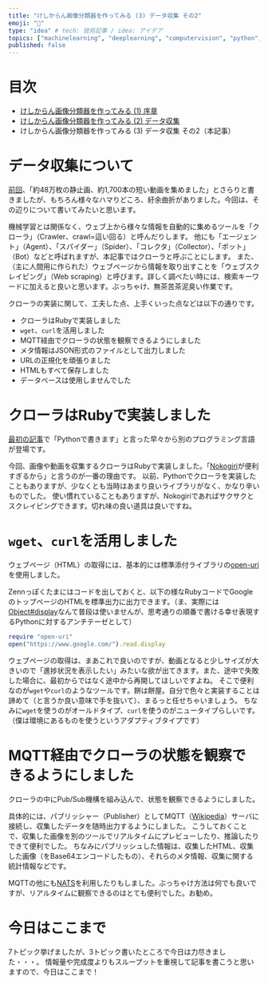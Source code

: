```yaml
---
title: "けしからん画像分類器を作ってみる (3) データ収集 その2"
emoji: "👙"
type: "idea" # tech: 技術記事 / idea: アイデア
topics: ["machinelearning", "deeplearning", "computervision", "python", "ruby"]
published: false
---
```


# 目次

* [けしからん画像分類器を作ってみる (1) 序章](202102-pornography-classifier-1)
* [けしからん画像分類器を作ってみる (2) データ収集](202102-pornography-classifier-2)
* けしからん画像分類器を作ってみる (3) データ収集 その2（本記事）

# データ収集について

[前回](202102-pornography-classifier-2)、「約48万枚の静止画、約1,700本の短い動画を集めました」とさらりと書きましたが、もちろん様々なハマりどころ、紆余曲折がありました。今回は、その辺りについて書いてみたいと思います。

機械学習とは関係なく、ウェブ上から様々な情報を自動的に集めるツールを「クローラ」（Crawler、crawl=這い回る）と呼んだりします。
他にも「エージェント」（Agent）、「スパイダー」（Spider）、「コレクタ」（Collector）、「ボット」（Bot）などと呼ばれますが、本記事ではクローラと呼ぶことにします。
また、（主に人間用に作られた）ウェブページから情報を取り出すことを「ウェブスクレイピング」（Web scraping）と呼びます。詳しく調べたい時には、検索キーワードに加えると良いと思います。ぶっちゃけ、無茶苦茶泥臭い作業です。

クローラの実装に関して、工夫した点、上手くいった点などは以下の通りです。

* クローラはRubyで実装しました
* `wget`、`curl`を活用しました
* MQTT経由でクローラの状態を観察できるようにしました
* メタ情報はJSON形式のファイルとして出力しました
* URLの正規化を頑張りました
* HTMLもすべて保存しました
* データベースは使用しませんでした

# クローラはRubyで実装しました

[最初の記事](202102-pornography-classifier-1)で「Pythonで書きます」と言った早々から別のプログラミング言語が登場です。

今回、画像や動画を収集するクローラはRubyで実装しました。「[Nokogiri](https://nokogiri.org/)が便利すぎるから」と言うのが一番の理由です。
以前、Pythonでクローラを実装したこともありますが、少なくとも当時はあまり良いライブラリがなく、かなり辛いものでした。
使い慣れていることもありますが、Nokogiriであればサクサクとスクレイピングできます。切れ味の良い道具は良いですね。

# `wget`、`curl`を活用しました

ウェブページ（HTML）の取得には、基本的には標準添付ライブラリの[open-uri](https://docs.ruby-lang.org/ja/latest/library/open=2duri.html)を使用しました。

Zennっぽくたまにはコードを出しておくと、以下の様なRubyコードでGoogleのトップページのHTMLを標準出力に出力できます。（ま、実際には[Object#display](https://docs.ruby-lang.org/ja/latest/method/Object/i/display.html)なんて普段は使いませんが、思考通りの順番で書ける幸せ表現するPythonに対するアンチテーゼとして）

```rb
require "open-uri"
open("https://www.google.com/").read.display
```

ウェブページの取得は、まあこれで良いのですが、動画となると少しサイズが大きいので「進捗状況を表示したい」みたいな欲が出てきます。また、途中で失敗した場合に、最初からではなく途中から再開してほしいですよね。
そこで便利なのが`wget`や`curl`のようなツールです。餅は餅屋。自分で色々と実装することは諦めて（と言うか良い意味で手を抜いて）、まるっと任せちゃいましょう。
ちなみに`wget`を使うのがオールドタイプ、`curl`を使うのがニュータイプらしいです。（僕は環境にあるものを使うというアダプティブタイプです）

# MQTT経由でクローラの状態を観察できるようにしました

クローラの中にPub/Sub機構を組み込んで、状態を観察できるようにしました。

具体的には、パブリッシャー（Publisher）としてMQTT（[Wikipedia](https://ja.wikipedia.org/wiki/MQ_Telemetry_Transport)）サーバに接続し、収集したデータを随時出力するようにしました。
こうしておくことで、収集した画像を別のツールでリアルタイムにプレビューしたり、推論したりできて便利でした。
ちなみにパブリッシュした情報は、収集したHTML、収集した画像（をBase64エンコードしたもの）、それらのメタ情報、収集に関する統計情報などです。

MQTTの他にも[NATS](https://nats.io/)を利用したりもしました。ぶっちゃけ方法は何でも良いですが、リアルタイムに観察できるのはとても便利でした。お勧め。

# 今日はここまで

7トピック挙げましたが、3トピック書いたところで今日は力尽きました・・・。
情報量や完成度よりもスループットを重視して記事を書こうと思いますので、今日はここまで！
